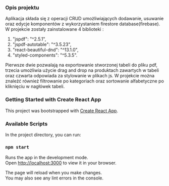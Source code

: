 ### Opis projektu

Aplikacja składa się z operacji CRUD umożliwiających dodawanie, usuwanie oraz edycje komponentów z wykorzystaniem firestore database(firebase). W projekcie zostały zainstalowane 4 biblioteki :     
1. "jspdf": "^2.5.1", 
2. "jspdf-autotable": "^3.5.23",     
3. "react-beautiful-dnd": "^13.1.0",    
4. "styled-components": "^5.3.5".

Pierwsze dwie pozwalają na exportowanie stworzonej tabeli do pliku pdf, trzecia umożliwia użycie drag and drop na produktach zawartych w tabeli oraz czwarta odpowiada za stylowanie w plikach js. W projekcie można znaleźć również filtrowanie po kategoriach oraz sortowanie alfabetyczne po kliknięciu w nagłówek tabeli. 

### Getting Started with Create React App

This project was bootstrapped with [Create React App](https://github.com/facebook/create-react-app).

### Available Scripts

In the project directory, you can run:

### `npm start`

Runs the app in the development mode.\
Open [http://localhost:3000](http://localhost:3000) to view it in your browser.

The page will reload when you make changes.\
You may also see any lint errors in the console.
